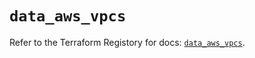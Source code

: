 # `data_aws_vpcs`

Refer to the Terraform Registory for docs: [`data_aws_vpcs`](https://registry.terraform.io/providers/hashicorp/aws/5.8.0/docs/data-sources/vpcs).
